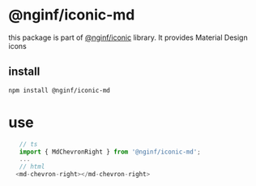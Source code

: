 # @nginf/iconic-md

this package is part of [@nginf/iconic](https://iconic.nginf.dev) library. It provides Material Design icons

## install
`npm install @nginf/iconic-md`

# use
```ts
   // ts
   import { MdChevronRight } from '@nginf/iconic-md';
   ...
   // html
  <md-chevron-right></md-chevron-right>
 ```

